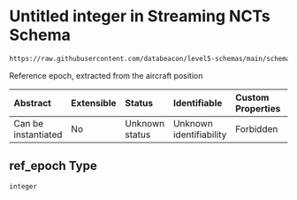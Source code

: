 # Untitled integer in Streaming NCTs Schema

```txt
https://raw.githubusercontent.com/databeacon/level5-schemas/main/schemas/streaming/ncts.schema.json#/properties/ref_epoch
```

Reference epoch, extracted from the aircraft position

| Abstract            | Extensible | Status         | Identifiable            | Custom Properties | Additional Properties | Access Restrictions | Defined In                                                                        |
| :------------------ | :--------- | :------------- | :---------------------- | :---------------- | :-------------------- | :------------------ | :-------------------------------------------------------------------------------- |
| Can be instantiated | No         | Unknown status | Unknown identifiability | Forbidden         | Allowed               | none                | [ncts.schema.json\*](../../out/streaming/ncts.schema.json "open original schema") |

## ref\_epoch Type

`integer`
